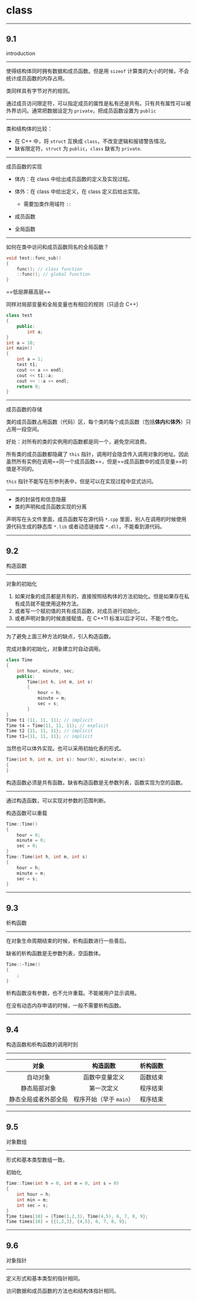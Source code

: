 # class

---

## 9.1

introduction

---

使得结构体同时拥有数据和成员函数。但是用 ``sizeof`` 计算类的大小的时候，不会统计成员函数的内存占用。

类同样具有字节对齐的规则。

通过成员访问限定符，可以指定成员的属性是私有还是共有。只有共有属性可以被外界访问。通常把数据设定为 ``private``，把成员函数设置为 ``public``

---

类和结构体的比较：

- 在 C++ 中，将 ``struct`` 互换成 ``class``，不改变逻辑和报错警告情况。
- 缺省限定符，``struct`` 为 ``public``，``class`` 缺省为 ``private``.

---

成员函数的实现

- 体内：在 class 中给出成员函数的定义及实现过程。
- 体外：在 class 中给出定义，在 class 定义后给出实现。
    - 需要加类作用域符 ``::``

- 成员函数
- 全局函数

---

如何在类中访问和成员函数同名的全局函数？

```cpp
void test::func_sub()
{
    func(); // class function
    ::func(); // global function
}
```

==低层屏蔽高层==

同样对局部变量和全局变量也有相应的规则（只适合 C++）

```cpp
class test
{
    public:
        int a;
}
int a = 10;
int main()
{
    int a = 1;
    test t1;
    cout << a << endl;
    cout << t1::a;
    cout << ::a << endl;
    return 0;
}
```

---

成员函数的存储

类的成员函数占用函数（代码）区，每个类的每个成员函数（包括**体内**和**体外**）只占用一段空间。

好处：对所有的类的实例用的函数都是同一个，避免空间浪费。

所有类的成员函数都隐藏了 ``this`` 指针，调用时会隐含传入调用对象的地址。因此虽然所有实例在调用==同一个成员函数==，但是==成员函数中的成员变量==的值是不同的。

``this`` 指针不能写在形参列表中，但是可以在实现过程中显式访问。

---

- 类的封装性和信息隐蔽
- 类的声明和成员函数实现的分离

声明写在头文件里面，成员函数写在源代码 ``*.cpp`` 里面，别人在调用的时候使用源代码生成的静态库 ``*.lib`` 或者动态链接库 ``*.dll``，不能看到源代码。

---

## 9.2

构造函数

---

对象的初始化

1. 如果对象的成员都是共有的，直接按照结构体的方法初始化。但是如果存在私有成员就不能使用这种方法。
2. 或者写一个赋初值的共有成员函数，对成员进行初始化。
3. 或者声明对象的时候直接赋值，在 C++11 标准以后才可以，不能个性化。

---

为了避免上面三种方法的缺点，引入构造函数。

完成对象的初始化，对象建立时自动调用。

```cpp
class Time
{
    int hour, minute, sec;
    public:
        Time(int h, int m, int s)
        {
            hour = h;
            minute = m;
            sec = s;
        }
}
Time t1 (11, 11, 11); // implicit
Time t4 = Time(11, 11, 11); // explicit
Time t2 {11, 11, 11}; // implicit
Time t1={11, 11, 11}; // implicit
```

当然也可以体外实现。也可以采用初始化表的形式。

```cpp
Time(int h, int m, int s): hour(h), minute(m), sec(s)
{
}
```

构造函数必须是共有函数。缺省构造函数是无参数列表，函数实现为空的函数。

---

通过构造函数，可以实现对参数的范围判断。

构造函数可以重载

```cpp
Time::Time()
{
    hour = 0;
    minute = 0;
    sec = 0;
}
Time::Time(int h, int m, int s)
{
    hour = h;
    minute = m;
    sec = s;
}
```

---

## 9.3

析构函数

---

在对象生命周期结束的时候，析构函数进行一些善后。

缺省的析构函数是无参数列表，空函数体。

```cpp
Time::~Time()
{
    ;
}
```

析构函数没有参数，也不允许重载。不能被用户显示调用。

在没有动态内存申请的时候，一般不需要析构函数。

---

## 9.4

构造函数和析构函数的调用时刻

---

| 对象                 | 构造函数       | 析构函数 |
| :------------------: | :------------: | :------: |
| 自动对象             | 函数中变量定义 | 函数结束 |
| 静态局部对象         | 第一次定义     | 程序结束 |
| 静态全局或者外部全局 | 程序开始（早于 ``main``）       | 程序结束 |

---

## 9.5

对象数组

---

形式和基本类型数组一致。

初始化

```cpp
Time::Time(int h = 0, int m = 0, int s = 0)
{
    int hour = h;
    int min = m;
    int sec = s;
}
Time times[10] = {Time(1,2,3), Time(4,5), 6, 7, 8, 9};
Time times[10] = {{1,2,3}, {4,5}, 6, 7, 8, 9};
```

---

## 9.6

对象指针

---

定义形式和基本类型的指针相同。

访问数据和成员函数的方法也和结构体指针相同。